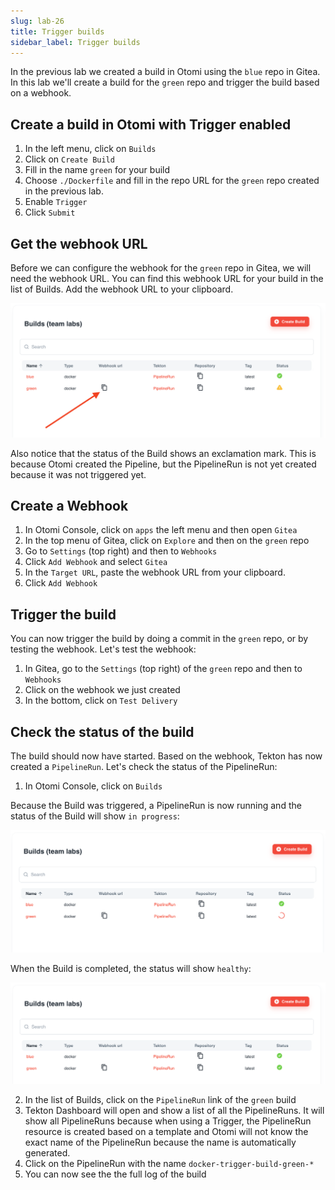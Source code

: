```yaml
---
slug: lab-26
title: Trigger builds
sidebar_label: Trigger builds
---
```


In the previous lab we created a build in Otomi using the `blue` repo in Gitea. In this lab we'll create a build for the `green` repo and trigger the build based on a webhook.

## Create a build in Otomi with Trigger enabled

1. In the left menu, click on `Builds`
2. Click on `Create Build`
3. Fill in the name `green` for your build
4. Choose `./Dockerfile` and fill in the repo URL for the `green` repo created in the previous lab.
5. Enable `Trigger`
6. Click `Submit`

## Get the webhook URL

Before we can configure the webhook for the `green` repo in Gitea, we will need the webhook URL. You can find this webhook URL for your build in the list of Builds. Add the webhook URL to your clipboard.

![trigger build](../../img/trigger-builds.png)

Also notice that the status of the Build shows an exclamation mark. This is because Otomi created the Pipeline, but the PipelineRun is not yet created because it was not triggered yet.

## Create a Webhook

1. In Otomi Console, click on `apps` the left menu and then open `Gitea`
2. In the top menu of Gitea, click on `Explore` and then on the `green` repo
3. Go to `Settings` (top right) and then to `Webhooks`
4. Click `Add Webhook` and select `Gitea`
5. In the `Target URL`, paste the webhook URL from your clipboard.
6. Click `Add Webhook`

## Trigger the build

You can now trigger the build by doing a commit in the `green` repo, or by testing the webhook. Let's test the webhook:

1. In Gitea, go to the `Settings` (top right) of the `green` repo and then to `Webhooks`
2. Click on the webhook we just created
3. In the bottom, click on `Test Delivery`

## Check the status of the build

The build should now have started. Based on the webhook, Tekton has now created a `PipelineRun`. Let's check the status of the PipelineRun:

1. In Otomi Console, click on `Builds`

Because the Build was triggered, a PipelineRun is now running and the status of the Build will show `in progress`:

![trigger build](../../img/trigger-builds-2.png)

When the Build is completed, the status will show `healthy`:

![trigger build](../../img/trigger-builds-3.png)

2. In the list of Builds, click on the `PipelineRun` link of the `green` build
3. Tekton Dashboard will open and show a list of all the PipelineRuns. It will show all PipelineRuns because when using a Trigger, the PipelineRun resource is created based on a template and Otomi will not know the exact name of the PipelineRun because the name is automatically generated.
4. Click on the PipelineRun with the name `docker-trigger-build-green-*`
5. You can now see the the full log of the build
